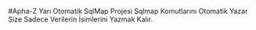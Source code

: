 #Apha-Z
Yarı Otomatik SqlMap Projesi
Sqlmap Komutlarını Otomatik Yazar
Size Sadece Verilerin İsimlerini Yazmak Kalır.
